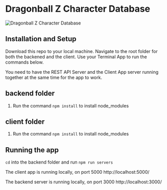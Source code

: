 # Dragonball Z Character Database

![Dragonball Z Character Database](https://res.cloudinary.com/d74fh3kw/image/upload/v1582567172/dbz_character_database_hc5lev.jpg 'Dragonball Z Character Database')

## Installation and Setup

Download this repo to your local machine. Navigate to the root folder for both the backened and the client. Use your Terminal App to run the commands below.

You need to have the REST API Server and the Client App server running together at the same time for the app to work.

## backend folder

1. Run the command `npm install` to install node_modules

## client folder

1. Run the command `npm install` to install node_modules

## Running the app

`cd` into the backend folder and run `npm run servers`

The client app is running locally, on port 5000 http://localhost:5000/

The backend server is running locally, on port 3000 http://localhost:3000/
